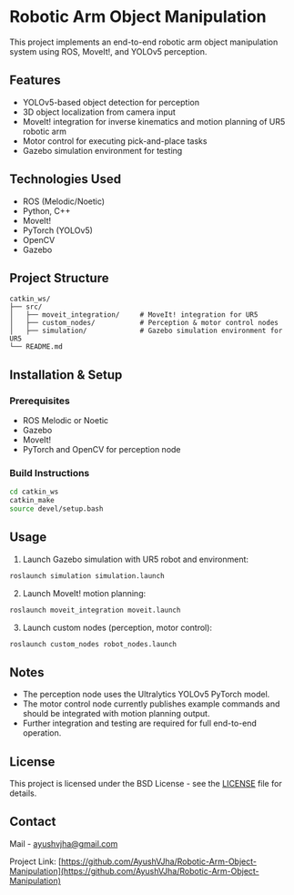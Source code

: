 # Robotic Arm Object Manipulation

This project implements an end-to-end robotic arm object manipulation system using ROS, MoveIt!, and YOLOv5 perception.

## Features

- YOLOv5-based object detection for perception
- 3D object localization from camera input
- MoveIt! integration for inverse kinematics and motion planning of UR5 robotic arm
- Motor control for executing pick-and-place tasks
- Gazebo simulation environment for testing

## Technologies Used

- ROS (Melodic/Noetic)
- Python, C++
- MoveIt!
- PyTorch (YOLOv5)
- OpenCV
- Gazebo

## Project Structure

```
catkin_ws/
├── src/
│   ├── moveit_integration/     # MoveIt! integration for UR5
│   ├── custom_nodes/           # Perception & motor control nodes
│   ├── simulation/             # Gazebo simulation environment for UR5
└── README.md
```

## Installation & Setup

### Prerequisites

- ROS Melodic or Noetic
- Gazebo
- MoveIt!
- PyTorch and OpenCV for perception node

### Build Instructions

```bash
cd catkin_ws
catkin_make
source devel/setup.bash
```

## Usage

1. Launch Gazebo simulation with UR5 robot and environment:
```bash
roslaunch simulation simulation.launch
```

2. Launch MoveIt! motion planning:
```bash
roslaunch moveit_integration moveit.launch
```

3. Launch custom nodes (perception, motor control):
```bash
roslaunch custom_nodes robot_nodes.launch
```

## Notes

- The perception node uses the Ultralytics YOLOv5 PyTorch model.
- The motor control node currently publishes example commands and should be integrated with motion planning output.
- Further integration and testing are required for full end-to-end operation.

## License

This project is licensed under the BSD License - see the [LICENSE](LICENSE) file for details.

## Contact

Mail - ayushvjha@gmail.com

Project Link: [https://github.com/AyushVJha/Robotic-Arm-Object-Manipulation](https://github.com/AyushVJha/Robotic-Arm-Object-Manipulation)
